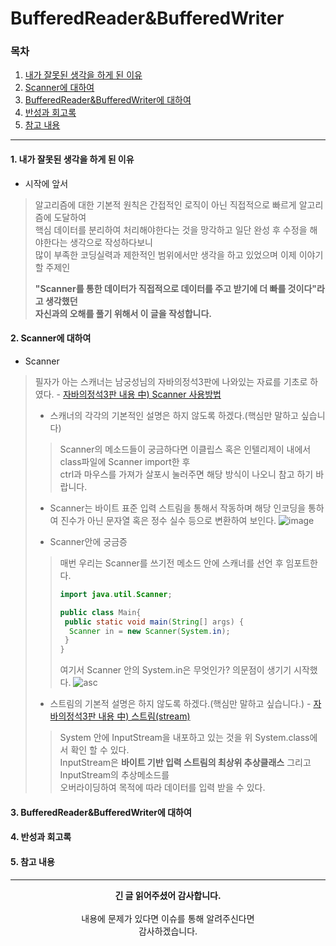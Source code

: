 # BufferedReader&BufferedWriter
### 목차
 1. [내가 잘못된 생각을 하게 된 이유](https://github.com/hongcoding94/Daily-Coding-Test-java/blob/main/%EC%95%8C%EA%B3%A0%EB%A6%AC%EC%A6%98%20%ED%9A%8C%EA%B3%A0%EB%A1%9D/Scanner%EC%97%90%20%EC%9E%98%EB%AA%BB%EB%90%9C%20%EC%A7%91%EC%B0%A9%ED%95%9C%20%EC%9D%B4%EC%9C%A0.md#1-%EB%82%B4%EA%B0%80-%EC%9E%98%EB%AA%BB%EB%90%9C-%EC%83%9D%EA%B0%81%EC%9D%84-%ED%95%98%EA%B2%8C-%EB%90%9C-%EC%9D%B4%EC%9C%A0)
 2. [Scanner에 대하여](https://github.com/hongcoding94/Daily-Coding-Test-java/blob/main/%EC%95%8C%EA%B3%A0%EB%A6%AC%EC%A6%98%20%ED%9A%8C%EA%B3%A0%EB%A1%9D/Scanner%EC%97%90%20%EC%9E%98%EB%AA%BB%EB%90%9C%20%EC%A7%91%EC%B0%A9%ED%95%9C%20%EC%9D%B4%EC%9C%A0.md#2-scanner%EC%97%90-%EB%8C%80%ED%95%98%EC%97%AC)
 3. [BufferedReader&BufferedWriter에 대하여](https://github.com/hongcoding94/Daily-Coding-Test-java/blob/main/%EC%95%8C%EA%B3%A0%EB%A6%AC%EC%A6%98%20%ED%9A%8C%EA%B3%A0%EB%A1%9D/Scanner%EC%97%90%20%EC%9E%98%EB%AA%BB%EB%90%9C%20%EC%A7%91%EC%B0%A9%ED%95%9C%20%EC%9D%B4%EC%9C%A0.md#3-bufferedreaderbufferedwriter%EC%97%90-%EB%8C%80%ED%95%98%EC%97%AC)
 4. [반성과 회고록](https://github.com/hongcoding94/Daily-Coding-Test-java/blob/main/%EC%95%8C%EA%B3%A0%EB%A6%AC%EC%A6%98%20%ED%9A%8C%EA%B3%A0%EB%A1%9D/Scanner%EC%97%90%20%EC%9E%98%EB%AA%BB%EB%90%9C%20%EC%A7%91%EC%B0%A9%ED%95%9C%20%EC%9D%B4%EC%9C%A0.md#4-%EB%B0%98%EC%84%B1%EA%B3%BC-%ED%9A%8C%EA%B3%A0%EB%A1%9D)
 5. [참고 내용](https://github.com/hongcoding94/Daily-Coding-Test-java/blob/main/%EC%95%8C%EA%B3%A0%EB%A6%AC%EC%A6%98%20%ED%9A%8C%EA%B3%A0%EB%A1%9D/Scanner%EC%97%90%20%EC%9E%98%EB%AA%BB%EB%90%9C%20%EC%A7%91%EC%B0%A9%ED%95%9C%20%EC%9D%B4%EC%9C%A0.md#%EC%B0%B8%EA%B3%A0-%EB%82%B4%EC%9A%A9) 

---

#### 1. 내가 잘못된 생각을 하게 된 이유

 - 시작에 앞서
 > 알고리즘에 대한 기본적 원칙은 간접적인 로직이 아닌 직접적으로 빠르게 알고리즘에 도달하여 <br/>
 > 핵심 데이터를 분리하여 처리해야한다는 것을 망각하고 일단 완성 후 수정을 해야한다는 생각으로 작성하다보니<br/>
 > 많이 부족한 코딩실력과 제한적인 범위에서만 생각을 하고 있었으며 이제 이야기 할 주제인<br/>
 > 
 > **"Scanner를 통한 데이터가 직접적으로 데이터를 주고 받기에 더 빠를 것이다"라고 생각했던<br/>
 > 자신과의 오해를 풀기 위해서 이 글을 작성합니다.**

#### 2. Scanner에 대하여

 - Scanner
 > 필자가 아는 스캐너는 남궁성님의 자바의정석3판에 나와있는 자료를 기초로 하였다. - [자바의정석3판 내용 中) Scanner 사용방법](https://github.com/hongcoding94/java_storage/blob/main/Chapter02.%20%EB%B3%80%EC%88%98(Variable).md#2-6-%ED%99%94%EB%A9%B4%EC%97%90%EC%84%9C-%EC%9E%85%EB%A0%A5%EB%B0%9B%EA%B8%B0)
 >  - 스캐너의 각각의 기본적인 설명은 하지 않도록 하겠다.(핵심만 말하고 싶습니다)
 >  > Scanner의 메소드들이 궁금하다면 이클립스 혹은 인텔리제이 내에서 class파일에 Scanner import한 후 <br/> 
 >  > ctrl과 마우스를 가져가 살포시 눌러주면 해당 방식이 나오니 참고 하기 바랍니다.
 >  
 >  - Scanner는 바이트 표준 입력 스트림을 통해서 작동하며 해당 인코딩을 통하여 진수가 아닌 문자열 혹은 정수 실수 등으로 변환하여 보인다.
 >  ![image](https://user-images.githubusercontent.com/66407386/179672607-cc3f6b1d-1140-49fa-a243-77c5abf27e24.png)
 > 
 >  - Scanner안에 궁금증<br/>
 >  > 매번 우리는 Scanner를 쓰기전 메소드 안에 스캐너를 선언 후 임포트한다.
 >  > ```java
 >  > import java.util.Scanner;
 >  > 
 >  > public class Main{
 >  >  public static void main(String[] args) {
 >  >   Scanner in = new Scanner(System.in);
 >  >  }
 >  > }
 >  > ```
 >  > 여기서 Scanner 안의 System.in은 무엇인가? 의문점이 생기기 시작했다.
 >  > ![asc](https://user-images.githubusercontent.com/66407386/179691369-a4b2e2aa-dcdb-4797-9b19-43c9ec76ca4f.png)
 >  > 
 >  > 
 >  - 스트림의 기본적 설명은 하지 않도록 하겠다.(핵심만 말하고 싶습니다.) - [자바의정석3판 내용 中) 스트림(stream)](https://github.com/hongcoding94/java_storage/blob/main/Chapter14.%20%EB%9E%8C%EB%8B%A4%EC%99%80%20%EC%8A%A4%ED%8A%B8%EB%A6%BC.md#%EC%8A%A4%ED%8A%B8%EB%A6%BCstream)<br/>
 >  > System 안에 InputStream을 내포하고 있는 것을 위 System.class에서 확인 할 수 있다.<br/>
 >  > InputStream은 **바이트 기반 입력 스트림의 최상위 추상클래스** 그리고 InputStream의 추상메소드를<br/>
 >  > 오버라이딩하여 목적에 따라 데이터를 입력 받을 수 있다.
 >  > 

#### 3. BufferedReader&BufferedWriter에 대하여


#### 4. 반성과 회고록


#### 5. 참고 내용



---
<div align="center">
  <b>긴 글 읽어주셨어 감사합니다.</b><br/><br/>
  내용에 문제가 있다면 이슈를 통해 알려주신다면 <br>
  감사하겠습니다.
 </div>
